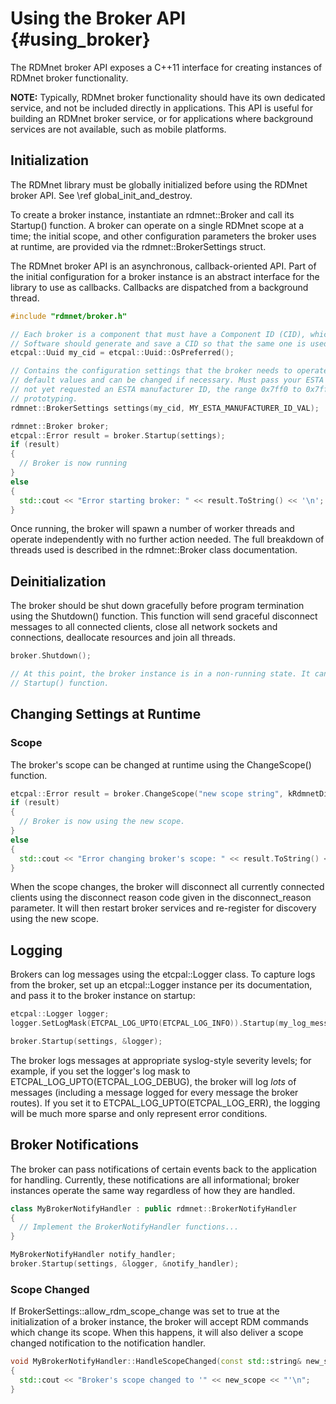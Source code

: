 # Using the Broker API                                                              {#using_broker}

The RDMnet broker API exposes a C++11 interface for creating instances of RDMnet broker
functionality.

**NOTE:** Typically, RDMnet broker functionality should have its own dedicated service, and not be
included directly in applications. This API is useful for building an RDMnet broker service, or for
applications where background services are not available, such as mobile platforms.

## Initialization

The RDMnet library must be globally initialized before using the RDMnet broker API. See
\ref global_init_and_destroy.

To create a broker instance, instantiate an rdmnet::Broker and call its Startup() function. A
broker can operate on a single RDMnet scope at a time; the initial scope, and other configuration
parameters the broker uses at runtime, are provided via the rdmnet::BrokerSettings struct.

The RDMnet broker API is an asynchronous, callback-oriented API. Part of the initial configuration
for a broker instance is an abstract interface for the library to use as callbacks. Callbacks are
dispatched from a background thread.

```cpp
#include "rdmnet/broker.h"

// Each broker is a component that must have a Component ID (CID), which is simply a UUID.
// Software should generate and save a CID so that the same one is used on each run of the software.
etcpal::Uuid my_cid = etcpal::Uuid::OsPreferred();

// Contains the configuration settings that the broker needs to operate. Some of these are set to
// default values and can be changed if necessary. Must pass your ESTA manufacturer ID. If you have
// not yet requested an ESTA manufacturer ID, the range 0x7ff0 to 0x7fff can be used for
// prototyping.
rdmnet::BrokerSettings settings(my_cid, MY_ESTA_MANUFACTURER_ID_VAL);

rdmnet::Broker broker;
etcpal::Error result = broker.Startup(settings);
if (result)
{
  // Broker is now running
}
else
{
  std::cout << "Error starting broker: " << result.ToString() << '\n';
}
```

Once running, the broker will spawn a number of worker threads and operate independently with no
further action needed. The full breakdown of threads used is described in the rdmnet::Broker class
documentation.

## Deinitialization

The broker should be shut down gracefully before program termination using the Shutdown() function.
This function will send graceful disconnect messages to all connected clients, close all network
sockets and connections, deallocate resources and join all threads.

```cpp
broker.Shutdown();

// At this point, the broker instance is in a non-running state. It can be started again with the
// Startup() function.
```

## Changing Settings at Runtime

### Scope

The broker's scope can be changed at runtime using the ChangeScope() function.

```cpp
etcpal::Error result = broker.ChangeScope("new scope string", kRdmnetDisconnectUserReconfigure);
if (result)
{
  // Broker is now using the new scope.
}
else
{
  std::cout << "Error changing broker's scope: " << result.ToString() << '\n';
}
```

When the scope changes, the broker will disconnect all currently connected clients using the
disconnect reason code given in the disconnect_reason parameter. It will then restart broker
services and re-register for discovery using the new scope.

## Logging

Brokers can log messages using the etcpal::Logger class. To capture logs from the broker, set up an
etcpal::Logger instance per its documentation, and pass it to the broker instance on startup:

```cpp
etcpal::Logger logger;
logger.SetLogMask(ETCPAL_LOG_UPTO(ETCPAL_LOG_INFO)).Startup(my_log_message_handler);

broker.Startup(settings, &logger);
```

The broker logs messages at appropriate syslog-style severity levels; for example, if you set the
logger's log mask to ETCPAL_LOG_UPTO(ETCPAL_LOG_DEBUG), the broker will log _lots_ of messages
(including a message logged for every message the broker routes). If you set it to
ETCPAL_LOG_UPTO(ETCPAL_LOG_ERR), the logging will be much more sparse and only represent error
conditions.

## Broker Notifications

The broker can pass notifications of certain events back to the application for handling.
Currently, these notifications are all informational; broker instances operate the same way
regardless of how they are handled.

```cpp
class MyBrokerNotifyHandler : public rdmnet::BrokerNotifyHandler
{
  // Implement the BrokerNotifyHandler functions...
}

MyBrokerNotifyHandler notify_handler;
broker.Startup(settings, &logger, &notify_handler);
```

### Scope Changed

If BrokerSettings::allow_rdm_scope_change was set to true at the initialization of a broker
instance, the broker will accept RDM commands which change its scope. When this happens, it will
also deliver a scope changed notification to the notification handler.

```cpp
void MyBrokerNotifyHandler::HandleScopeChanged(const std::string& new_scope)
{
  std::cout << "Broker's scope changed to '" << new_scope << "'\n";
}
```
